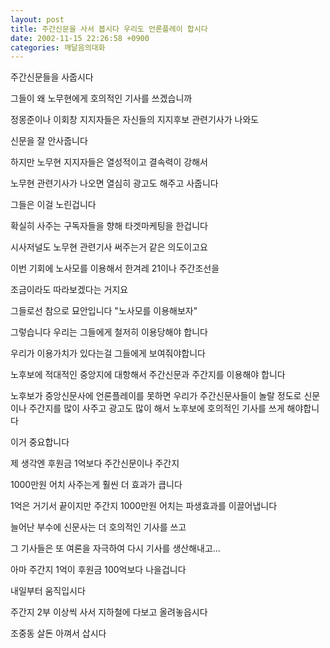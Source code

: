 ```yaml
---
layout: post
title: 주간신문을 사서 봅시다 우리도 언론플레이 합시다
date: 2002-11-15 22:26:58 +0900
categories: 깨달음의대화
---
```

주간신문들을 사줍시다
  
그들이 왜 노무현에게 호의적인 기사를 쓰겠습니까
  
정몽준이나 이회창 지지자들은 자신들의 지지후보 관련기사가 나와도
  
신문을 잘 안사줍니다
  
하지만 노무현 지지자들은 열성적이고 결속력이 강해서
  
노무현 관련기사가 나오면 열심히 광고도 해주고 사줍니다
  
그들은 이걸 노린겁니다
  
확실히 사주는 구독자들을 향해 타겟마케팅을 한겁니다
  
시사저널도 노무현 관련기사 써주는거 같은 의도이고요
  
이번 기회에 노사모를 이용해서 한겨레 21이나 주간조선을
  
조금이라도 따라보겠다는 거지요
  
그들로선 참으로 묘안입니다 "노사모를 이용해보자"
  
그렇습니다 우리는 그들에게 철저히 이용당해야 합니다
  
우리가 이용가치가 있다는걸 그들에게 보여줘야합니다
  
노후보에 적대적인 중앙지에 대항해서 주간신문과 주간지를 이용해야 합니다
  
노후보가 중앙신문사에 언론플레이를 못하면 우리가 주간신문사들이 놀랄 정도로 신문이나 주간지를 많이 사주고 광고도 많이 해서 노후보에 호의적인 기사를 쓰게 해야합니다
  
이거 중요합니다
  
제 생각엔 후원금 1억보다 주간신문이나 주간지
  
1000만원 어치 사주는게 훨씬 더 효과가 큽니다
  
1억은 거기서 끝이지만 주간지 1000만원 어치는 파생효과를 이끌어냅니다
  
늘어난 부수에 신문사는 더 호의적인 기사를 쓰고
  
그 기사들은 또 여론을 자극하여 다시 기사를 생산해내고...
  
아마 주간지 1억이 후원금 100억보다 나을겁니다
  
내일부터 움직입시다
  
주간지 2부 이상씩 사서 지하철에 다보고 올려놓읍시다
  
조중동 살돈 아껴서 삽시다